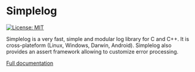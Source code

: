 # Simplelog

[![License: MIT](https://img.shields.io/badge/License-MIT-yellow.svg)](https://opensource.org/licenses/MIT)

Simplelog is a very fast, simple and modular log library for C and C++.
It is cross-plateform (Linux, Windows, Darwin, Android).
Simplelog also provides an assert framework allowing to customize error processing.

[Full documentation](https://scourgette.github.io/simplelog/)
